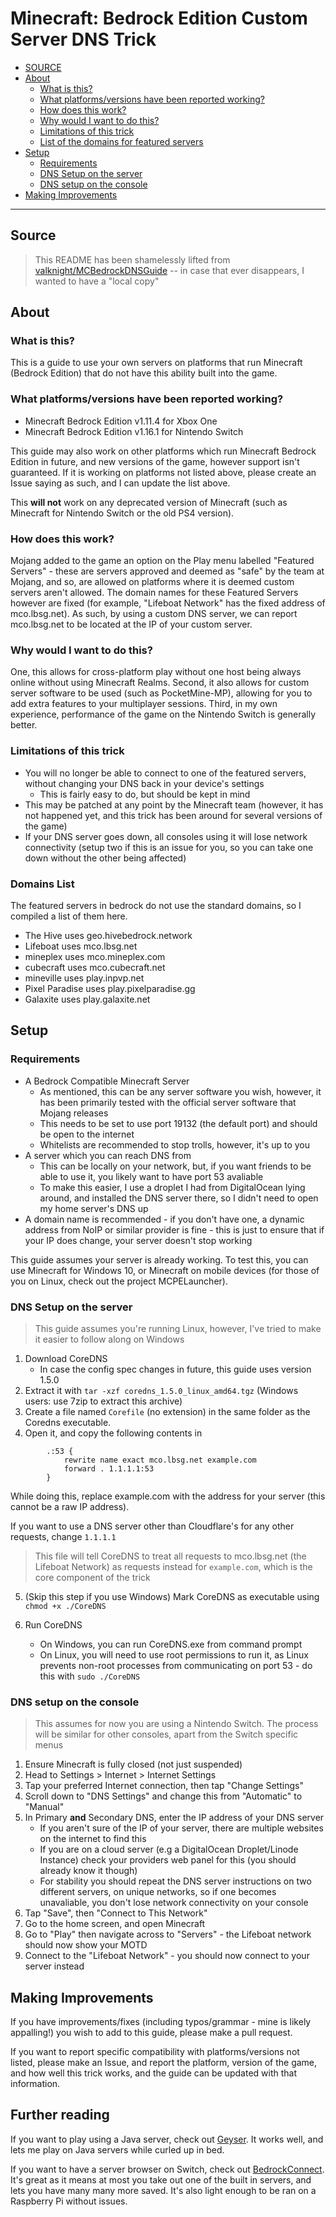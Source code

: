 # Minecraft: Bedrock Edition Custom Server DNS Trick

* [SOURCE](#source)
* [About](#about)
    + [What is this?](#what-is-this-)
    + [What platforms/versions have been reported working?](#what-platforms-versions-have-been-reported-working-)
    + [How does this work?](#how-does-this-work-)
    + [Why would I want to do this?](#why-would-i-want-to-do-this-)
    + [Limitations of this trick](#limitations-of-this-trick)
    + [List of the domains for featured servers](#domains-list)
* [Setup](#setup)
    + [Requirements](#requirements)
    + [DNS Setup on the server](#dns-setup-on-the-server)
    + [DNS setup on the console](#dns-setup-on-the-console)
* [Making Improvements](#making-improvements)
----

## Source

> This README has been shamelessly lifted from [valknight/MCBedrockDNSGuide](https://raw.githubusercontent.com/valknight/MCBedrockDNSGuide/master/README.md) -- in case that ever disappears, I wanted to have a "local copy"

## About

### What is this?

This is a guide to use your own servers on platforms that run Minecraft (Bedrock Edition) that do not have this ability built into the game.

### What platforms/versions have been reported working?

- Minecraft Bedrock Edition v1.11.4 for Xbox One
- Minecraft Bedrock Edition v1.16.1 for Nintendo Switch

This guide may also work on other platforms which run Minecraft Bedrock Edition in future, and new versions of the game, however support isn't guaranteed. If it is working on platforms not listed above, please create an Issue saying as such, and I can update the list above.

This **will not** work on any deprecated version of Minecraft (such as Minecraft for Nintendo Switch or the old PS4 version).

### How does this work?

Mojang added to the game an option on the Play menu labelled "Featured Servers" - these are servers approved and deemed as "safe" by the team at Mojang, and so, are allowed on platforms where it is deemed custom servers aren't allowed. The domain names for these Featured Servers however are fixed (for example, "Lifeboat Network" has the fixed address of mco.lbsg.net). As such, by using a custom DNS server, we can report mco.lbsg.net to be located at the IP of your custom server.

### Why would I want to do this?

One, this allows for cross-platform play without one host being always online without using Minecraft Realms. Second, it also allows for custom server software to be used (such as PocketMine-MP), allowing for you to add extra features to your multiplayer sessions. Third, in my own experience, performance of the game on the Nintendo Switch is generally better.

### Limitations of this trick

- You will no longer be able to connect to one of the featured servers, without changing your DNS back in your device's settings
  - This is fairly easy to do, but should be kept in mind
- This may be patched at any point by the Minecraft team (however, it has not happened yet, and this trick has been around for several versions of the game)
- If your DNS server goes down, all consoles using it will lose network connectivity (setup two if this is an issue for you, so you can take one down without the other being affected)

### Domains List

The featured servers in bedrock do not use the standard domains, so I compiled a list of them here.

- The Hive uses geo.hivebedrock.network
- Lifeboat uses mco.lbsg.net
- mineplex uses mco.mineplex.com
- cubecraft uses mco.cubecraft.net
- mineville uses play.inpvp.net
- Pixel Paradise uses play.pixelparadise.gg
- Galaxite uses play.galaxite.net

## Setup

### Requirements

- A Bedrock Compatible Minecraft Server
  - As mentioned, this can be any server software you wish, however, it has been    primarily tested with the official server software that Mojang releases
  - This needs to be set to use port 19132 (the default port) and should be open    to the internet
  - Whitelists are recommended to stop trolls, however, it's up to you
- A server which you can reach DNS from
  - This can be locally on your network, but, if you want friends to be able to use it, you likely want to have port 53 avaliable
  - To make this easier, I use a droplet I had from DigitalOcean lying around, and installed the DNS server there, so I didn't need to open my home server's DNS up
- A domain name is recommended - if you don't have one, a dynamic address from NoIP or similar provider is fine - this is just to ensure that if your IP does change, your server doesn't stop working

This guide assumes your server is already working. To test this, you can use Minecraft for Windows 10, or Minecraft on mobile devices (for those of you on Linux, check out the project MCPELauncher).

### DNS Setup on the server

> This guide assumes you're running Linux, however, I've tried to make it easier to follow along on Windows

1. Download CoreDNS
    - In case the config spec changes in future, this guide uses version 1.5.0
2. Extract it with `tar -xzf coredns_1.5.0_linux_amd64.tgz` (Windows users: use 7zip to extract this archive)
3. Create a file named `Corefile` (no extension) in the same folder as the Coredns executable.
4. Open it, and copy the following contents in

```
        .:53 {
            rewrite name exact mco.lbsg.net example.com
            forward . 1.1.1.1:53
        }
```

While doing this, replace example.com with the address for your server (this cannot be a raw IP address).

If you want to use a DNS server other than Cloudflare's for any other requests, change `1.1.1.1`

> This file will tell CoreDNS to treat all requests to mco.lbsg.net (the Lifeboat Network) as requests instead for `example.com`, which is the core component of the trick

5. (Skip this step if you use Windows) Mark CoreDNS as executable using `chmod +x ./CoreDNS`

6. Run CoreDNS
    - On Windows, you can run CoreDNS.exe from command prompt
    - On Linux, you will need to use root permissions to run it, as Linux prevents non-root processes from communicating on port 53 - do this with `sudo ./CoreDNS`

### DNS setup on the console

> This assumes for now you are using a Nintendo Switch. The process will be similar for other consoles, apart from the Switch specific menus

1. Ensure Minecraft is fully closed (not just suspended)
2. Head to Settings > Internet > Internet Settings
3. Tap your preferred Internet connection, then tap "Change Settings"
4. Scroll down to "DNS Settings" and change this from "Automatic" to "Manual"
5. In Primary **and** Secondary DNS, enter the IP address of your DNS server
    - If you aren't sure of the IP of your server, there are multiple websites on the internet to find this
    - If you are on a cloud server (e.g a DigitalOcean Droplet/Linode Instance) check your providers web panel for this (you should already know it though)
    - For stability you should repeat the DNS server instructions on two different servers, on unique networks, so if one becomes unavaliable, you don't lose network connectivity on your console
6. Tap "Save", then "Connect to This Network"
7. Go to the home screen, and open Minecraft
8. Go to "Play" then navigate across to "Servers" - the Lifeboat network should now show your MOTD
9. Connect to the "Lifeboat Network" - you should now connect to your server instead

## Making Improvements

If you have improvements/fixes (including typos/grammar - mine is likely appalling!) you wish to add to this guide, please make a pull request.

If you want to report specific compatibility with platforms/versions not listed, please make an Issue, and report the platform, version of the game, and how well this trick works, and the guide can be updated with that information.

## Further reading

If you want to play using a Java server, check out [Geyser](https://github.com/GeyserMC/Geyser). It works well, and lets me play on Java servers while curled up in bed.

If you want to have a server browser on Switch, check out [BedrockConnect](https://github.com/Pugmatt/BedrockConnect). It's great as it means at most you take out one of the built in servers, and lets you have many many more saved. It's also light enough to be ran on a Raspberry Pi without issues.
